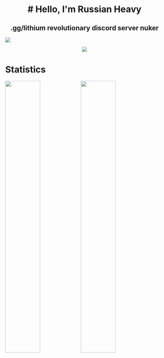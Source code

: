 <h1 align="center"># Hello, I'm Russian Heavy</h1>
<h2 align="center">.gg/lithium revolutionary discord server nuker</h2>

![](https://komarev.com/ghpvc/?username=russianheavy1337)


<p align="center">
  <a href="https://github.com/russianheavy1337">
    <img src="https://discord.c99.nl/widget/theme-4/949067041388789791.png"/>
     </a>
  </p>
  
# Statistics
<img align="left" width="47%" src="https://github-readme-stats.vercel.app/api?username=russianheavy1337&show_icons=true&theme=dark" />
<img align="left" width="47%" src="https://github-readme-stats.vercel.app/api/top-langs/?username=russianheavy1337&theme=dark" />

